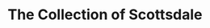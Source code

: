 ---
title: "The Collection of Scottsdale"
url: /scottsdale/the-collection-of-scottsdale/
shop: Autohaus
---